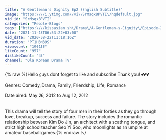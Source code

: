 ```yaml
---
title: "A Gentleman's Dignity Ep2 (English Subtitle)"
image: "https:\/\/i.ytimg.com\/vi\/SrMsqx8PVTI\/hqdefault.jpg"
vid_id: "SrMsqx8PVTI"
categories: "People-Blogs"
tags: ["https:\/\/kissasian.sh\/Drama\/A-Gentleman-s-Dignity\/Episode-2?id=909&s=fe Share File"]
date: "2021-11-13T06:53:22+03:00"
vid_date: "2020-08-22T11:18:16Z"
duration: "PT1H3M39S"
viewcount: "196118"
likeCount: "957"
dislikeCount: "43"
channel: "Ola Korean Drama TV"
---
```

{% raw %}Hello guys dont forget to like and subscribe  Thank you! 💕💕💕<br /><br />Genres: Comedy, Drama, Family, Friendship, Life, Romance<br /><br />Date aired: May 26, 2012 to Aug 12, 2012<br /><br /><br />This drama will tell the story of four men in their forties as they go through love, breakup, success and failure. The story includes the romantic relationship between Kim Do Jin, an architect with a scathing tongue, and strict high school teacher Seo Yi Soo, who moonlights as an umpire at amateur baseball games.{% endraw %}
